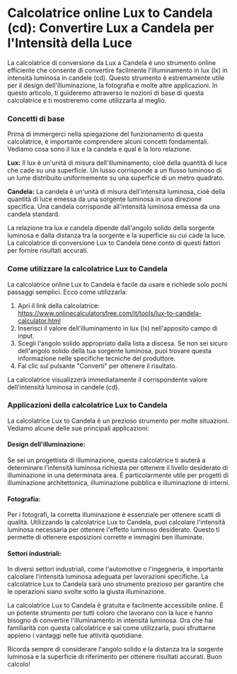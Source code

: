 Calcolatrice online Lux to Candela (cd): Convertire Lux a Candela per l'Intensità della Luce
============================================================================================

La calcolatrice di conversione da Lux a Candela è uno strumento online efficiente che consente di convertire facilmente l'illuminamento in lux (lx) in intensità luminosa in candele (cd). Questo strumento è estremamente utile per il design dell'illuminazione, la fotografia e molte altre applicazioni. In questo articolo, ti guideremo attraverso le nozioni di base di questa calcolatrice e ti mostreremo come utilizzarla al meglio.

### Concetti di base

Prima di immergerci nella spiegazione del funzionamento di questa calcolatrice, è importante comprendere alcuni concetti fondamentali. Vediamo cosa sono il lux e la candela e qual è la loro relazione.

**Lux:** Il lux è un'unità di misura dell'illuminamento, cioè della quantità di luce che cade su una superficie. Un lusso corrisponde a un flusso luminoso di un lume distribuito uniformemente su una superficie di un metro quadrato.

**Candela:** La candela è un'unità di misura dell'intensità luminosa, cioè della quantità di luce emessa da una sorgente luminosa in una direzione specifica. Una candela corrisponde all'intensità luminosa emessa da una candela standard.

La relazione tra lux e candela dipende dall'angolo solido della sorgente luminosa e dalla distanza tra la sorgente e la superficie su cui cade la luce. La calcolatrice di conversione Lux to Candela tiene conto di questi fattori per fornire risultati accurati.

### Come utilizzare la calcolatrice Lux to Candela

La calcolatrice online Lux to Candela è facile da usare e richiede solo pochi passaggi semplici. Ecco come utilizzarla:

1. Apri il link della calcolatrice: <https://www.onlinecalculatorsfree.com/it/tools/lux-to-candela-calculator.html>
2. Inserisci il valore dell'illuminamento in lux (lx) nell'apposito campo di input.
3. Scegli l'angolo solido appropriato dalla lista a discesa. Se non sei sicuro dell'angolo solido della tua sorgente luminosa, puoi trovare questa informazione nelle specifiche tecniche del produttore.
4. Fai clic sul pulsante "Converti" per ottenere il risultato.

La calcolatrice visualizzerà immediatamente il corrispondente valore dell'intensità luminosa in candele (cd).

### Applicazioni della calcolatrice Lux to Candela

La calcolatrice Lux to Candela è un prezioso strumento per molte situazioni. Vediamo alcune delle sue principali applicazioni:

#### Design dell'illuminazione:

Se sei un progettista di illuminazione, questa calcolatrice ti aiuterà a determinare l'intensità luminosa richiesta per ottenere il livello desiderato di illuminazione in una determinata area. È particolarmente utile per progetti di illuminazione architettonica, illuminazione pubblica e illuminazione di interni.

#### Fotografia:

Per i fotografi, la corretta illuminazione è essenziale per ottenere scatti di qualità. Utilizzando la calcolatrice Lux to Candela, puoi calcolare l'intensità luminosa necessaria per ottenere l'effetto luminoso desiderato. Questo ti permette di ottenere esposizioni corrette e immagini ben illuminate.

#### Settori industriali:

In diversi settori industriali, come l'automotive o l'ingegneria, è importante calcolare l'intensità luminosa adeguata per lavorazioni specifiche. La calcolatrice Lux to Candela sarà uno strumento prezioso per garantire che le operazioni siano svolte sotto la giusta illuminazione.

La calcolatrice Lux to Candela è gratuita e facilmente accessibile online. È un potente strumento per tutti coloro che lavorano con la luce e hanno bisogno di convertire l'illuminamento in intensità luminosa. Ora che hai familiarità con questa calcolatrice e sai come utilizzarla, puoi sfruttarne appieno i vantaggi nelle tue attività quotidiane.

Ricorda sempre di considerare l'angolo solido e la distanza tra la sorgente luminosa e la superficie di riferimento per ottenere risultati accurati. Buon calcolo!